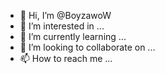 - 👋 Hi, I’m @BoyzawoW
- 👀 I’m interested in ...
- 🌱 I’m currently learning ...
- 💞️ I’m looking to collaborate on ...
- 📫 How to reach me ...

<!---
BoyzawoW/BoyzawoW is a ✨ special ✨ repository because its `README.md` (this file) appears on your GitHub profile.
You can click the Preview link to take a look at your changes.
--->
